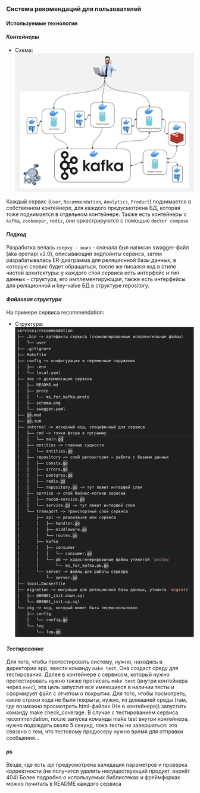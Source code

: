 ### Система рекомендаций для пользователей

#### Используемые технологии

#### *Контейнеры*
* Схема: ![Схема](schema.png)

Каждый сервис (`User`, `Recommendation`, `Analytics`, `Product`) поднимается в собственном контейнере, для каждого предусмотрена БД, которая тоже поднимается в отдельном контейнере.
Также есть контейнеры с `kafka`, `zookeeper`, `redis`, они оркестрируются с помощью `docker compose`

#### *Подход*
Разработка велась `сверху - вниз` - сначала был написан swagger-файл (aka openapi v2.0), описывающий эндпойнты сервиса, затем разрабатывалась ER-диаграмма для реляционной базы данных, в которую сервис будет обращаться, после же писался код в стиле чистой архитектуры: у каждого слоя сервиса есть интерфейс и тип данных - структура, его имплементирующая, также есть интерфейсы для реляционной и key-value БД в структуре repository.

#### *Файловая структура*
На примере сервиса recommendation:
* Структура: ![Структура](struct.png)

#### *Тестирование*
Для того, чтобы протестировать систему, нужно, находясь в директории app, ввести команду `make test`, Она создаст среду для тестирования.
Далее в контейнере с сервисом, который нужно протестировать нужно также прописать `make test` (внутри контейнера через `exec`), эта цель запустит все имеющиеся в наличии тесты и сформирует файл с отчетом о покрытии.
Для того, чтобы посмотреть, какие строки кода не были покрыты, нужно, из домашней среды (там, где возможно просмотреть html-файлик (Не в контейнере)) запустить команду make check_coverage.
В случае с тестированием сервиса recommendation, после запуска команды make test внутри контейнера, нужно подождать около 5 секунд, пока тесты не завершаться: это связано с тем, что тестовому продюсеру нужно время для отправки сообщения...


#### *ps*
Везде, где есть api предусмотрена валидация параметров и проверка корректности (не получится удалить несуществующий продукт, вернёт 404)
Более подробно о используемых библиотеках и фреймфорках можно почитать в README каждого сервиса